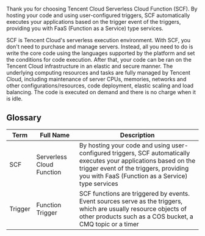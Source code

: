 Thank you for choosing Tencent Cloud Serverless Cloud Function (SCF). By hosting your code and using user-configured triggers, SCF automatically executes your applications based on the trigger event of the triggers, providing you with FaaS (Function as a Service) type services.

SCF is Tencent Cloud's serverless execution environment. With SCF, you don't need to purchase and manage servers. Instead, all you need to do is write the core code using the languages supported by the platform and set the conditions for code execution. After that, your code can be ran on the Tencent Cloud infrastructure in an elastic and secure manner. The underlying computing resources and tasks are fully managed by Tencent Cloud, including maintenance of server CPUs, memories, networks and other configurations/resources, code deployment, elastic scaling and load balancing. The code is executed on demand and there is no charge when it is idle.

## **Glossary**

| Term | Full Name  | Description |
|---------|---- | -----|
| SCF | Serverless Cloud Function | By hosting your code and using user-configured triggers, SCF automatically executes your applications based on the trigger event of the triggers, providing you with FaaS (Function as a Service) type services |
| Trigger | Function Trigger | SCF functions are triggered by events. Event sources serve as the triggers, which are usually resource objects of other products such as a COS bucket, a CMQ topic or a timer |
